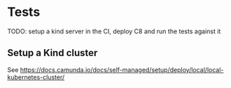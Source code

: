# Tests


TODO: setup a kind server in the CI, deploy C8 and run the tests against it

## Setup a Kind cluster

See https://docs.camunda.io/docs/self-managed/setup/deploy/local/local-kubernetes-cluster/
